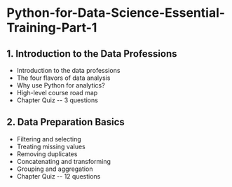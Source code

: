# Python-for-Data-Science-Essential-Training-Part-1
## 1. Introduction to the Data Professions
* Introduction to the data professions<br>
* The four flavors of data analysis<br>
* Why use Python for analytics?<br>
* High-level course road map<br>
* Chapter Quiz -- 3 questions<br>
## 2. Data Preparation Basics
* Filtering and selecting<br>
* Treating missing values<br>
* Removing duplicates<br>
* Concatenating and transforming<br>
* Grouping and aggregation<br>
* Chapter Quiz -- 12 questions

